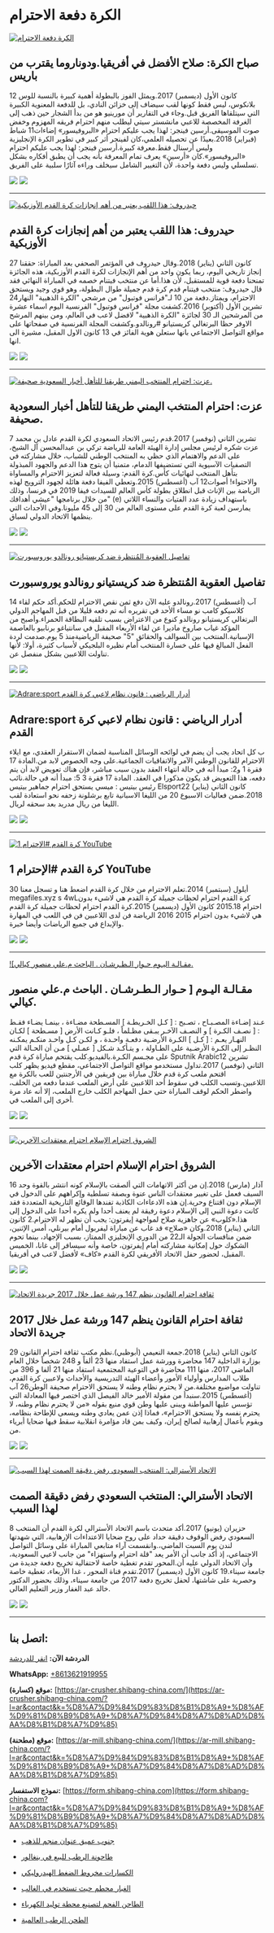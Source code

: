 # الكرة دفعة الاحترام

<a href="https://swt.shibang-china.com/?l=ar&img&k=%D8%A7%D9%84%D9%83%D8%B1%D8%A9+%D8%AF%D9%81%D8%B9%D8%A9+%D8%A7%D9%84%D8%A7%D8%AD%D8%AA%D8%B1%D8%A7%D9%85" target="_blank">![الكرة دفعة الاحترام](http://static.shibang-china.com/all-800x300/464.jpg)</a>

## صباح الكرة: صلاح الأفضل في أفريقيا.ودوناروما يقترب من باريس
12 كانون الأول (ديسمبر) 2017.ويمثل الفوز بالبطولة أهمية كبيرة بالنسبة للوس بلانكوس، ليس فقط كونها لقب سيضاف إلى خزائن النادي، بل للدفعة المعنوية الكبيرة التي سيتلقاها الفريق قبل.وجاء في التقارير أن مورينيو هو من بدأ الشجار حين ذهب إلى الغرفة المخصصة للاعبي مانشستر سيتي ليطلب منهم احترام فريقه المهزوم وخفض صوت الموسيقى.أرسين فينجر: لهذا يجب عليكم احترام «البروفيسور» إضاءات11 شباط (فبراير) 2018.بعيدًا عن تحصيله العلمي،كان لفينجر أثر كبير في تطوير الكرة الإنجليزية وليس أرسنال فقط.معرفة كبيرة.أرسين فينجر: لهذا يجب عليكم احترام «البروفيسور».كان «أرسين» يعرف تمام المعرفة بأنه يجب أن يطبق أفكاره بشكل تسلسلي وليس دفعة واحدة، لأن التغيير الشامل سيخلف وراءه آثارًا سلبية على الفريق.


<a href="https://whatsapp.shibangsoft.com/WhatsApp.php" target="_blank" title="WhatsApp">![](http://static.shibang-china.com/icon/whatsapp.png)</a> <a href="https://swt.shibang-china.com/?l=ar&icon&k=%D8%A7%D9%84%D9%83%D8%B1%D8%A9+%D8%AF%D9%81%D8%B9%D8%A9+%D8%A7%D9%84%D8%A7%D8%AD%D8%AA%D8%B1%D8%A7%D9%85" target="_blank">![](http://static.shibang-china.com/icon/chat-ar.png)</a>

---

<a href="https://swt.shibang-china.com/?l=ar&img&k=%D8%A7%D9%84%D9%83%D8%B1%D8%A9+%D8%AF%D9%81%D8%B9%D8%A9+%D8%A7%D9%84%D8%A7%D8%AD%D8%AA%D8%B1%D8%A7%D9%85" target="_blank">![حيدروف: هذا اللقب يعتبر من أهم إنجازات كرة القدم الأوزبكية](http://static.shibang-china.com/all-800x300/865.jpg)</a>

## حيدروف: هذا اللقب يعتبر من أهم إنجازات كرة القدم الأوزبكية
27 كانون الثاني (يناير) 2018.وقال حيدروف في المؤتمر الصحفي بعد المباراة: حققنا إنجاز تاريخي اليوم، ربما يكون واحد من أهم الإنجازات لكرة القدم الأوزبكية، هذه الجائزة تمنحنا دفعة قوية للمستقبل، لأن هذا.أما عن منتخب فيتنام خصمه في المباراة النهائي فقد قال حيدروف: منتخب فيتنام قدم كرة قدم جميلة طوال البطولة، وهو قوي وجيد ويستحق الاحترام، ويمتاز.دفعة من 10 لـ&quot;فرانس فوتبول&quot; من مرشحي &quot;الكرة الذهبية&quot; النهار24 تشرين الأول (أكتوبر) 2016.كشفت مجلة &quot;فرانس فوتبول&quot; الفرنسية اليوم اسماء عشرة من المرشحين الـ 30 لجائزة &quot;الكرة الذهبية&quot; لافضل لاعب في العالم، ومن بينهم المرشح الاوفر حظا البرتغالي كريستيانو #رونالدو.وكشفت المجلة الفرنسية في صفحاتها على مواقع التواصل الاجتماعي بانها ستعلن هوية الفائز في 13 كانون الاول المقبل، مشيرة الى انها.


<a href="https://whatsapp.shibangsoft.com/WhatsApp.php" target="_blank" title="WhatsApp">![](http://static.shibang-china.com/icon/whatsapp.png)</a> <a href="https://swt.shibang-china.com/?l=ar&icon&k=%D8%A7%D9%84%D9%83%D8%B1%D8%A9+%D8%AF%D9%81%D8%B9%D8%A9+%D8%A7%D9%84%D8%A7%D8%AD%D8%AA%D8%B1%D8%A7%D9%85" target="_blank">![](http://static.shibang-china.com/icon/chat-ar.png)</a>

---

<a href="https://swt.shibang-china.com/?l=ar&img&k=%D8%A7%D9%84%D9%83%D8%B1%D8%A9+%D8%AF%D9%81%D8%B9%D8%A9+%D8%A7%D9%84%D8%A7%D8%AD%D8%AA%D8%B1%D8%A7%D9%85" target="_blank">![عزت: احترام المنتخب اليمني طريقنا للتأهل أخبار السعودية صحيفة.](http://static.shibang-china.com/all-800x300/501.jpg)</a>

## عزت: احترام المنتخب اليمني طريقنا للتأهل أخبار السعودية صحيفة.
7 تشرين الثاني (نوفمبر) 2017.قدم رئيس الاتحاد السعودي لكرة القدم عادل بن محمد عزت شكره لرئيس مجلس إدارة الهيئة العامة للرياضة تركي بن عبدالمحسن آل الشيخ، على الدعم والاهتمام الذي حظي به المنتخب الوطني للشباب، خلال مشاركته في التصفيات الآسيوية التي تستضيفها الدمام، متمنيا أن يتوج هذا الدعم والجهود المبذولة بتأهل المنتخب لنهائيات كأس.كرة القدم: وسيلة فعالة لتعزيز الاحترام والمساواة والاحتواء! أصوات12 آب (أغسطس) 2015.وتعطي الفيفا دفعة هائلة لجهود الترويج لهذه الرياضة بين الإناث قبل انطلاق بطولة كأس العالم للسيدات فيفا 2019 في فرنسا، وذلك من خلال برنامجها &quot;عيشي أهدافك&quot; (e) باستهداف زيادة عدد الفتيات والنساء اللاتي يمارسن لعبة كرة القدم على مستوى العالم من 30 إلى 45 مليونا.وفي الأحداث التي ينظمها الاتحاد الدولي لسباق.


<a href="https://whatsapp.shibangsoft.com/WhatsApp.php" target="_blank" title="WhatsApp">![](http://static.shibang-china.com/icon/whatsapp.png)</a> <a href="https://swt.shibang-china.com/?l=ar&icon&k=%D8%A7%D9%84%D9%83%D8%B1%D8%A9+%D8%AF%D9%81%D8%B9%D8%A9+%D8%A7%D9%84%D8%A7%D8%AD%D8%AA%D8%B1%D8%A7%D9%85" target="_blank">![](http://static.shibang-china.com/icon/chat-ar.png)</a>

---

<a href="https://swt.shibang-china.com/?l=ar&img&k=%D8%A7%D9%84%D9%83%D8%B1%D8%A9+%D8%AF%D9%81%D8%B9%D8%A9+%D8%A7%D9%84%D8%A7%D8%AD%D8%AA%D8%B1%D8%A7%D9%85" target="_blank">![تفاصيل العقوبة المُنتظرة ضد كريستيانو رونالدو يوروسبورت](http://static.shibang-china.com/all-800x300/1056.jpg)</a>

## تفاصيل العقوبة المُنتظرة ضد كريستيانو رونالدو يوروسبورت
14 آب (أغسطس) 2017.رونالدو عليه الآن دفع ثمن نقص الاحترام للحكم.أكد حكم لقاء كلاسيكو كامب نو مساء الأحد في تقريره أنه تم دفعه قليلا من قبل المهاجم الدولي البرتغالي كريستيانو رونالدو كنوع من الاعتراض بسبب تلقيه البطاقة الحمراء.وأصبح من المؤكد غياب صاروخ ماديرا عن لقاء الأربعاء المقبل في سانتياغو برنابيو بالعاصمة الإسبانية.المنتخب بين السوالف والحقائق &quot;5&quot; صحيفة الرياضيةمنذ 5 يوم.صدمت لردة الفعل المبالغ فيها على خسارة المنتخب أمام نظيره البلجيكي لأسباب كثيرة، أولا: لأنها تناولت اللاعبين بشكل منفصل عن.


<a href="https://whatsapp.shibangsoft.com/WhatsApp.php" target="_blank" title="WhatsApp">![](http://static.shibang-china.com/icon/whatsapp.png)</a> <a href="https://swt.shibang-china.com/?l=ar&icon&k=%D8%A7%D9%84%D9%83%D8%B1%D8%A9+%D8%AF%D9%81%D8%B9%D8%A9+%D8%A7%D9%84%D8%A7%D8%AD%D8%AA%D8%B1%D8%A7%D9%85" target="_blank">![](http://static.shibang-china.com/icon/chat-ar.png)</a>

---

<a href="https://swt.shibang-china.com/?l=ar&img&k=%D8%A7%D9%84%D9%83%D8%B1%D8%A9+%D8%AF%D9%81%D8%B9%D8%A9+%D8%A7%D9%84%D8%A7%D8%AD%D8%AA%D8%B1%D8%A7%D9%85" target="_blank">![Adrare:sport أدرار الرياضي : قانون نظام لاعبي كرة القدم](http://static.shibang-china.com/all-800x300/311.jpg)</a>

## Adrare:sport أدرار الرياضي : قانون نظام لاعبي كرة القدم
ب كل اتحاد يجب أن يضم في لوائحه الوسائل المناسبة لضمان الاستقرار العقدي، مع ايلاء الاحترام للقانون الوطني الآمر والاتفاقيات الجماعية.على وجه الخصوص لابد من.المادة 17 فقرة 1 و2: مبدأ أنه في حالة انتهاء العقد بدون سبب مباشر، فإن هناك تعويض لابد أن يتم دفعه، هذا التعويض قد يكون مذكورا في العقد. المادة 17 فقرة 3 5: مبدأ أنه في حالة.نائب رئيس بيتيس : ميسي يستحق احترام جماهير بيتيس Elsport22 كانون الثاني (يناير) 2018.ضمن فعاليات الاسبوع 20 من ​​الليغا​​ الاسبانية تابع ​​برشلونة​​ زحفه نحو استعادة لقب الليغا من ​​ريال مدريد​​ بعد سحقه لريال.


<a href="https://whatsapp.shibangsoft.com/WhatsApp.php" target="_blank" title="WhatsApp">![](http://static.shibang-china.com/icon/whatsapp.png)</a> <a href="https://swt.shibang-china.com/?l=ar&icon&k=%D8%A7%D9%84%D9%83%D8%B1%D8%A9+%D8%AF%D9%81%D8%B9%D8%A9+%D8%A7%D9%84%D8%A7%D8%AD%D8%AA%D8%B1%D8%A7%D9%85" target="_blank">![](http://static.shibang-china.com/icon/chat-ar.png)</a>

---

<a href="https://swt.shibang-china.com/?l=ar&img&k=%D8%A7%D9%84%D9%83%D8%B1%D8%A9+%D8%AF%D9%81%D8%B9%D8%A9+%D8%A7%D9%84%D8%A7%D8%AD%D8%AA%D8%B1%D8%A7%D9%85" target="_blank">![كرة القدم #الإحترام 1 YouTube](http://static.shibang-china.com/all-800x300/1222.jpg)</a>

## كرة القدم #الإحترام 1 YouTube
30 أيلول (سبتمبر) 2014.تعلم الاحترام من خلال كرة القدم اضعط هنا و تسجل معنا megafiles.xyz s 4wLكرة القدم احترام لحظات جميلة كرة القدم هي لاشيء بدون احترام 2015.18 كانون الأول (ديسمبر) 2015.كرة القدم احترام لحظات جميلة كرة القدم هي لاشيء بدون احترام 2015 2016 الرياضة فن لدى اللاعبين فن في اللعب في المهارة والإبداع في جميع الرياضات وأيضا خبرة.


<a href="https://whatsapp.shibangsoft.com/WhatsApp.php" target="_blank" title="WhatsApp">![](http://static.shibang-china.com/icon/whatsapp.png)</a> <a href="https://swt.shibang-china.com/?l=ar&icon&k=%D8%A7%D9%84%D9%83%D8%B1%D8%A9+%D8%AF%D9%81%D8%B9%D8%A9+%D8%A7%D9%84%D8%A7%D8%AD%D8%AA%D8%B1%D8%A7%D9%85" target="_blank">![](http://static.shibang-china.com/icon/chat-ar.png)</a>

---

<a href="https://swt.shibang-china.com/?l=ar&img&k=%D8%A7%D9%84%D9%83%D8%B1%D8%A9+%D8%AF%D9%81%D8%B9%D8%A9+%D8%A7%D9%84%D8%A7%D8%AD%D8%AA%D8%B1%D8%A7%D9%85" target="_blank">![مقـالـة اليـوم [ حـوار الـطـرشـان . الباحث م.علي منصور كيالي.](http://static.shibang-china.com/all-800x300/283.jpg)</a>

## مقـالـة اليـوم [ حـوار الـطـرشـان . الباحث م.علي منصور كيالي.
عـند إضـاءة المصـبـاح ، تصـبح : [ كـل الخـريطـة ] المسـطحة مضـاءة ، بينمـا يضـاء فقـط : [ نصـف الكـرة ] و النصـف الآخـر يبـقى مظـلماً ، فلـو كـانت الأرض [ مسـطحة ] لكـان النهـار يعـم : [ كـل ] الكـرة الأرضـية دفعـة واحـدة ، و لكـن كـل واحـد منكـم يمكـنه النظـر إلى الكـرة الأرضـية على الطـاولة ، و يتـأكـد شـكل [ عمـلي ] مـن أن الحـالة التي على مجـسم الكـرة.بالفيديو.كلب يقتحم مباراة كرة قدم Sputnik Arabic12 تشرين الثاني (نوفمبر) 2017.تداول مستخدمو مواقع التواصل الاجتماعي، مقطع فيديو يظهر كلب اقتحم ملعب كرة قدم خلال مباراة بين فريقين في الأرجنتين للعب بالكرة مع اللاعبين.وتسبب الكلب في سقوط أحد اللاعبين على أرض الملعب عندما دفعه من الخلف، واضطر الحكم لوقف المباراة حتى حمل المهاجم الكلب خارج الملعب، إلا أنه عاد مرة أخرى إلى الملعب في.


<a href="https://whatsapp.shibangsoft.com/WhatsApp.php" target="_blank" title="WhatsApp">![](http://static.shibang-china.com/icon/whatsapp.png)</a> <a href="https://swt.shibang-china.com/?l=ar&icon&k=%D8%A7%D9%84%D9%83%D8%B1%D8%A9+%D8%AF%D9%81%D8%B9%D8%A9+%D8%A7%D9%84%D8%A7%D8%AD%D8%AA%D8%B1%D8%A7%D9%85" target="_blank">![](http://static.shibang-china.com/icon/chat-ar.png)</a>

---

<a href="https://swt.shibang-china.com/?l=ar&img&k=%D8%A7%D9%84%D9%83%D8%B1%D8%A9+%D8%AF%D9%81%D8%B9%D8%A9+%D8%A7%D9%84%D8%A7%D8%AD%D8%AA%D8%B1%D8%A7%D9%85" target="_blank">![الشروق احترام الإسلام احترام معتقدات الآخرين](http://static.shibang-china.com/all-800x300/357.jpg)</a>

## الشروق احترام الإسلام احترام معتقدات الآخرين
16 آذار (مارس) 2018.إن من أكثر الاتهامات التي ألصقت بالإسلام كونه انتشر بالقوة وحد السيف فعمل على تغيير معتقدات الناس عنوة وبصفة تسلطية وإكراههم على الدخول في الإسلام دون اقتناع وحرية.إن هذه الادعاءات الكاذبة تفندها الوقائع التاريخية المتعددة فقد كانت دعوة النبي إلى الإسلام دعوة رفيقة لم يعنف أحدا ولم يكره أحدا على الدخول إلى هذا.«كلوب» عن جاهزية صلاح لمواجهة إيفرتون: يجب أن نظهر له الاحترام.2 كانون الثاني (يناير) 2018.وكان «صلاح» قد غاب عن مباراة ليفربول أمام بيرنلي، أمس الإثنين، ضمن منافسات الجولة الـ22 من الدوري الإنجليزي الممتاز، بسبب الإجهاد، بينما تحوم الشكوك حول إمكانية مشاركته أمام إيفرتون، خاصة وأنه سيسافر إلى غانا، الخميس المقبل، لحضور حفل الاتحاد الأفريقي لكرة القدم «كاف» لأفضل لاعب في أفريقيا.


<a href="https://whatsapp.shibangsoft.com/WhatsApp.php" target="_blank" title="WhatsApp">![](http://static.shibang-china.com/icon/whatsapp.png)</a> <a href="https://swt.shibang-china.com/?l=ar&icon&k=%D8%A7%D9%84%D9%83%D8%B1%D8%A9+%D8%AF%D9%81%D8%B9%D8%A9+%D8%A7%D9%84%D8%A7%D8%AD%D8%AA%D8%B1%D8%A7%D9%85" target="_blank">![](http://static.shibang-china.com/icon/chat-ar.png)</a>

---

<a href="https://swt.shibang-china.com/?l=ar&img&k=%D8%A7%D9%84%D9%83%D8%B1%D8%A9+%D8%AF%D9%81%D8%B9%D8%A9+%D8%A7%D9%84%D8%A7%D8%AD%D8%AA%D8%B1%D8%A7%D9%85" target="_blank">![ثقافة احترام القانون ينظم 147 ورشة عمل خلال 2017 جريدة الاتحاد](http://static.shibang-china.com/all-800x300/607.jpg)</a>

## ثقافة احترام القانون ينظم 147 ورشة عمل خلال 2017 جريدة الاتحاد
29 كانون الثاني (يناير) 2018.جمعة النعيمي (أبوظبي).نظم مكتب ثقافة احترام القانون بوزارة الداخلية 147 محاضرة وورشة عمل استفاد منها 23 ألفاً و 248 شخصاً خلال العام الماضي 2017، منها 111 محاضرة في التوعية المجتمعية استفاد منها 21 ألفا و 396 من طلاب المدارس وأولياء الأمور وأعضاء الهيئة التدريسية والأحداث ولاعبين كرة القدم، تناولت مواضيع مختلفة.من لا يحترم نظام وطنه لا يستحق الاحترام صحيفة الوطن26 آب (أغسطس) 2015.سنبدأ من مقولة الأمير خالد الفيصل الذي اختصر فيها المعادلة التي تؤسس عليها المواطنة ويبنى عليها وطن قوي منيع بقوله «من لا يحترم نظام وطنه، لا يحترم نفسه ولا يستحق الاحترام»، فماذا إذن عمن يعادي وطنه ويسعى للإطاحة بنظامه، ويقوم بأعمال إرهابية لصالح إيران، وكيف بمن قاد مؤامرة انقلابية سقط فيها ضحايا أبرياء من.


<a href="https://whatsapp.shibangsoft.com/WhatsApp.php" target="_blank" title="WhatsApp">![](http://static.shibang-china.com/icon/whatsapp.png)</a> <a href="https://swt.shibang-china.com/?l=ar&icon&k=%D8%A7%D9%84%D9%83%D8%B1%D8%A9+%D8%AF%D9%81%D8%B9%D8%A9+%D8%A7%D9%84%D8%A7%D8%AD%D8%AA%D8%B1%D8%A7%D9%85" target="_blank">![](http://static.shibang-china.com/icon/chat-ar.png)</a>

---

<a href="https://swt.shibang-china.com/?l=ar&img&k=%D8%A7%D9%84%D9%83%D8%B1%D8%A9+%D8%AF%D9%81%D8%B9%D8%A9+%D8%A7%D9%84%D8%A7%D8%AD%D8%AA%D8%B1%D8%A7%D9%85" target="_blank">![الاتحاد الأسترالي: المنتخب السعودي رفض دقيقة الصمت لهذا السبب](http://static.shibang-china.com/all-800x300/695.jpg)</a>

## الاتحاد الأسترالي: المنتخب السعودي رفض دقيقة الصمت لهذا السبب
8 حزيران (يونيو) 2017.أكد متحدث باسم الاتحاد الأسترالي لكرة القدم أن المنتخب السعودي رفض الوقوف دقيقة حداد على روح ضحايا الاعتداءات الإرهابية، التي شهدتها لندن يوم السبت الماضي،.وانقسمت آراء متابعي المباراة على وسائل التواصل الاجتماعي، إذ أكد جانب أن الأمر يعد &quot;قلة احترام واستهزاء&quot; من جانب لاعبي السعودية، وأن الاتحاد الدولي عليه أن.المحور تقدم تغطية خاصة لاحتفالية تخريج دفعة جديدة من جامعة سيناء.19 كانون الأول (ديسمبر) 2017.تقدم قناة المحور ، غدا الأربعاء، تغطية خاصة وحصرية على شاشتها، لحفل تخريج دفعة 2017 من جامعة سيناء، وذلك بحضور الدكتور خالد عبد الغفار وزير التعليم العالى.


<a href="https://whatsapp.shibangsoft.com/WhatsApp.php" target="_blank" title="WhatsApp">![](http://static.shibang-china.com/icon/whatsapp.png)</a> <a href="https://swt.shibang-china.com/?l=ar&icon&k=%D8%A7%D9%84%D9%83%D8%B1%D8%A9+%D8%AF%D9%81%D8%B9%D8%A9+%D8%A7%D9%84%D8%A7%D8%AD%D8%AA%D8%B1%D8%A7%D9%85" target="_blank">![](http://static.shibang-china.com/icon/chat-ar.png)</a>

---
## اتصل بنا:

**الدردشة الآن:** [انقر للدردشة](https://swt.shibang-china.com?l=ar&contact&k=%D8%A7%D9%84%D9%83%D8%B1%D8%A9+%D8%AF%D9%81%D8%B9%D8%A9+%D8%A7%D9%84%D8%A7%D8%AD%D8%AA%D8%B1%D8%A7%D9%85)

**WhatsApp:**  [+8613621919955](https://whatsapp.shibangsoft.com/WhatsApp.php)

**موقع (كسارة):** [https://ar-crusher.shibang-china.com/](https://ar-crusher.shibang-china.com/?l=ar&contact&k=%D8%A7%D9%84%D9%83%D8%B1%D8%A9+%D8%AF%D9%81%D8%B9%D8%A9+%D8%A7%D9%84%D8%A7%D8%AD%D8%AA%D8%B1%D8%A7%D9%85)

**موقع (مطحنة):** [https://ar-mill.shibang-china.com/](https://ar-mill.shibang-china.com/?l=ar&contact&k=%D8%A7%D9%84%D9%83%D8%B1%D8%A9+%D8%AF%D9%81%D8%B9%D8%A9+%D8%A7%D9%84%D8%A7%D8%AD%D8%AA%D8%B1%D8%A7%D9%85)

**نموذج الاستفسار:** [https://form.shibang-china.com](https://form.shibang-china.com?l=ar&contact&k=%D8%A7%D9%84%D9%83%D8%B1%D8%A9+%D8%AF%D9%81%D8%B9%D8%A9+%D8%A7%D9%84%D8%A7%D8%AD%D8%AA%D8%B1%D8%A7%D9%85)

* [جنوب عميق عنوان منجم للذهب](../26/%D8%AC%D9%86%D9%88%D8%A8%20%D8%B9%D9%85%D9%8A%D9%82%20%D8%B9%D9%86%D9%88%D8%A7%D9%86%20%D9%85%D9%86%D8%AC%D9%85%20%D9%84%D9%84%D8%B0%D9%87%D8%A8.md)

* [طاحونة الرطب للبيع في بنغالور](../30/%D8%B7%D8%A7%D8%AD%D9%88%D9%86%D8%A9%20%D8%A7%D9%84%D8%B1%D8%B7%D8%A8%20%D9%84%D9%84%D8%A8%D9%8A%D8%B9%20%D9%81%D9%8A%20%D8%A8%D9%86%D8%BA%D8%A7%D9%84%D9%88%D8%B1.md)

* [الكسارات مخروط الضغط الهيدروليكي](../30/%D8%A7%D9%84%D9%83%D8%B3%D8%A7%D8%B1%D8%A7%D8%AA%20%D9%85%D8%AE%D8%B1%D9%88%D8%B7%20%D8%A7%D9%84%D8%B6%D8%BA%D8%B7%20%D8%A7%D9%84%D9%87%D9%8A%D8%AF%D8%B1%D9%88%D9%84%D9%8A%D9%83%D9%8A.md)

* [الغبار محطم حيث تستخدم في الغالب](../28/%D8%A7%D9%84%D8%BA%D8%A8%D8%A7%D8%B1%20%D9%85%D8%AD%D8%B7%D9%85%20%D8%AD%D9%8A%D8%AB%20%D8%AA%D8%B3%D8%AA%D8%AE%D8%AF%D9%85%20%D9%81%D9%8A%20%D8%A7%D9%84%D8%BA%D8%A7%D9%84%D8%A8.md)

* [الطاحن الفحم لتصنيع محطة توليد الكهرباء](../30/%D8%A7%D9%84%D8%B7%D8%A7%D8%AD%D9%86%20%D8%A7%D9%84%D9%81%D8%AD%D9%85%20%D9%84%D8%AA%D8%B5%D9%86%D9%8A%D8%B9%20%D9%85%D8%AD%D8%B7%D8%A9%20%D8%AA%D9%88%D9%84%D9%8A%D8%AF%20%D8%A7%D9%84%D9%83%D9%87%D8%B1%D8%A8%D8%A7%D8%A1.md)

* [الطحن الرطب العالمية](../28/%D8%A7%D9%84%D8%B7%D8%AD%D9%86%20%D8%A7%D9%84%D8%B1%D8%B7%D8%A8%20%D8%A7%D9%84%D8%B9%D8%A7%D9%84%D9%85%D9%8A%D8%A9.md)